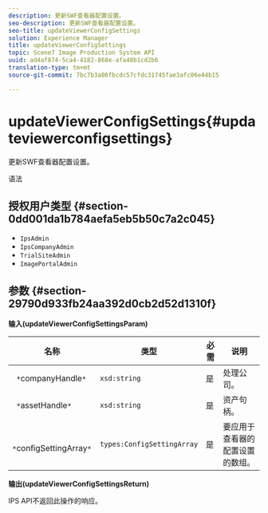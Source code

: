 ```yaml
---
description: 更新SWF查看器配置设置。
seo-description: 更新SWF查看器配置设置。
seo-title: updateViewerConfigSettings
solution: Experience Manager
title: updateViewerConfigSettings
topic: Scene7 Image Production System API
uuid: ad4af874-5ca4-4182-868e-afa48b1cd2b6
translation-type: tm+mt
source-git-commit: 7bc7b3a86fbcdc57cfdc31745fae3afc06e44b15

---
```



# updateViewerConfigSettings{#updateviewerconfigsettings}

更新SWF查看器配置设置。

语法

## 授权用户类型 {#section-0dd001da1b784aefa5eb5b50c7a2c045}

* `IpsAdmin`
* `IpsCompanyAdmin`
* `TrialSiteAdmin`
* `ImagePortalAdmin`

## 参数 {#section-29790d933fb24aa392d0cb2d52d1310f}

**输入(updateViewerConfigSettingsParam)**

| 名称 | 类型 | 必需 | 说明 |
|---|---|---|---|
| ` *`companyHandle`*` | `xsd:string` | 是 | 处理公司。 |
| ` *`assetHandle`*` | `xsd:string` | 是 | 资产句柄。 |
| ` *`configSettingArray`*` | `types:ConfigSettingArray` | 是 | 要应用于查看器的配置设置的数组。 |

**输出(updateViewerConfigSettingsReturn)**

IPS API不返回此操作的响应。
